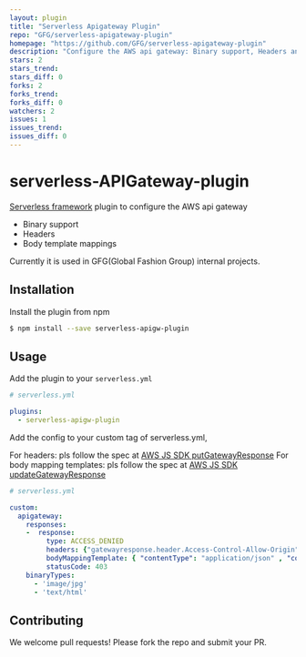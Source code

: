 ```yaml
---
layout: plugin
title: "Serverless Apigateway Plugin"
repo: "GFG/serverless-apigateway-plugin"
homepage: "https://github.com/GFG/serverless-apigateway-plugin"
description: "Configure the AWS api gateway: Binary support, Headers and Body template mappings"
stars: 2
stars_trend:
stars_diff: 0
forks: 2
forks_trend:
forks_diff: 0
watchers: 2
issues: 1
issues_trend:
issues_diff: 0
---
```



# serverless-APIGateway-plugin

[Serverless framework](https://www.serverless.com) plugin to configure the AWS api gateway

  - Binary support
  - Headers
  - Body template mappings

Currently it is used in GFG(Global Fashion Group) internal projects.

## Installation

Install the plugin from npm

```bash
$ npm install --save serverless-apigw-plugin
```

## Usage

Add the plugin to your `serverless.yml`

```yaml
# serverless.yml

plugins:
  - serverless-apigw-plugin
```

Add the config to your custom tag of serverless.yml,

For headers: pls follow the spec at  [AWS JS SDK putGatewayResponse](http://docs.aws.amazon.com/AWSJavaScriptSDK/latest/AWS/APIGateway.html#putGatewayResponse-property)
For body mapping templates: pls follow the spec at  [AWS JS SDK updateGatewayResponse](http://docs.aws.amazon.com/AWSJavaScriptSDK/latest/AWS/APIGateway.html#updateGatewayResponse-property)


```yaml
# serverless.yml

custom:
  apigateway:
    responses:
    -  response:
         type: ACCESS_DENIED
         headers: {"gatewayresponse.header.Access-Control-Allow-Origin":"'*'"}
         bodyMappingTemplate: { "contentType": "application/json" , "content": '{"status": 403,"code": "INVALID_TOKEN","detail":$context.error.messageString}'}
         statusCode: 403
    binaryTypes:
      - 'image/jpg'
      - 'text/html'
```

## Contributing

We welcome pull requests! Please fork the repo and submit your PR.
